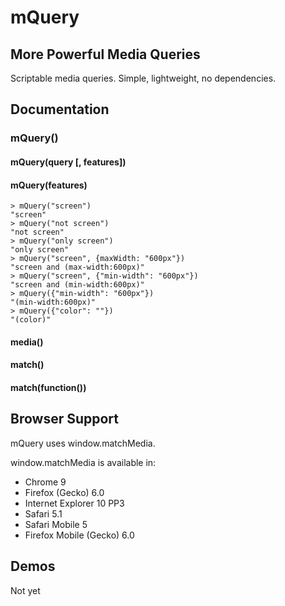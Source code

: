 # mQuery

## More Powerful Media Queries

Scriptable media queries. Simple, lightweight, no dependencies.

## Documentation

### mQuery()

#### mQuery(query [, features])
#### mQuery(features)

```
> mQuery("screen")
"screen"
> mQuery("not screen")
"not screen"
> mQuery("only screen")
"only screen"
> mQuery("screen", {maxWidth: "600px"})
"screen and (max-width:600px)"
> mQuery("screen", {"min-width": "600px"})
"screen and (min-width:600px)"
> mQuery({"min-width": "600px"})
"(min-width:600px)"
> mQuery({"color": ""})
"(color)"
```

#### media()

#### match()
#### match(function())

## Browser Support

mQuery uses window.matchMedia.

window.matchMedia is available in:
* Chrome 9
* Firefox (Gecko) 6.0
* Internet Explorer 10 PP3
* Safari 5.1
* Safari Mobile 5
* Firefox Mobile (Gecko) 6.0

[MDC window.matchMedia]: https://developer.mozilla.org/en/DOM/window.matchMedia

## Demos

Not yet